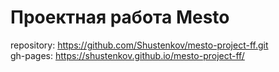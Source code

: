 # Проектная работа Mesto
repository: https://github.com/Shustenkov/mesto-project-ff.git \
gh-pages: https://shustenkov.github.io/mesto-project-ff/

